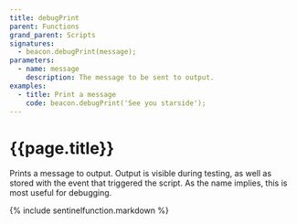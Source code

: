 ```yaml
---
title: debugPrint
parent: Functions
grand_parent: Scripts
signatures:
  - beacon.debugPrint(message);
parameters:
  - name: message
    description: The message to be sent to output.
examples:
  - title: Print a message
    code: beacon.debugPrint('See you starside');
---
```

# {{page.title}}

Prints a message to output. Output is visible during testing, as well as stored with the event that triggered the script. As the name implies, this is most useful for debugging.

{% include sentinelfunction.markdown %}
